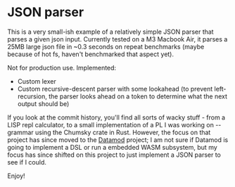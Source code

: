 # JSON parser

This is a very small-ish example of a relatively simple JSON parser that parses a given json input.
Currently tested on a M3 Macbook Air, it parses a 25MB large json file in ~0.3 seconds on repeat 
benchmarks (maybe because of hot fs, haven't benchmarked that aspect yet).

Not for production use.
Implemented:
- Custom lexer
- Custom recursive-descent parser with some lookahead (to prevent left-recursion, the parser looks
ahead on a token to determine what the next output should be)

If you look at the commit history, you'll find all sorts of wacky stuff - from a LISP repl calculator, 
to a small implementation of a PL I was working on -- grammar using the Chumsky crate in Rust. However,
the focus on that project has since moved to the [Datamod](https://github.com/sandeshbhusal/datamod) project;
I am not sure if Datamod is going to implement a DSL or run a embedded WASM subsystem, but my focus
has since shifted on this project to just implement a JSON parser to see if I could.

Enjoy!
